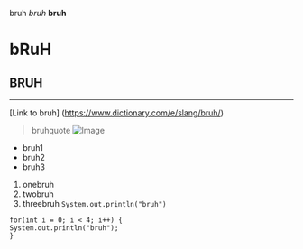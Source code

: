 bruh
*bruh*
**bruh**
# bRuH
## BRUH
---
[Link to bruh] (https://www.dictionary.com/e/slang/bruh/)
> bruhquote
![Image](http://url/a.png)
* bruh1
* bruh2
* bruh3
1. onebruh
2. twobruh
3. threebruh
`System.out.println("bruh")`
```
for(int i = 0; i < 4; i++) {
System.out.println("bruh");
}
```
